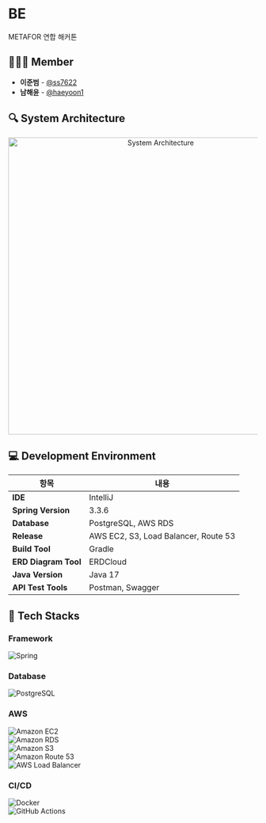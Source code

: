 # BE  
METAFOR 연합 해커톤  

## 🙋🏻‍♂️ Member  
- **이준범** - [@ss7622](https://github.com/ss7622)  
- **남해윤** - [@haeyoon1](https://github.com/qormoon)  

## 🔍 System Architecture  
<p align="center">  
  <img src="https://github.com/user-attachments/assets/429c6d1b-ded4-479c-bf86-b069e593c25d" alt="System Architecture" width="600">  
</p>  

## 💻 Development Environment  
| 항목                       | 내용                                   |
|----------------------------|---------------------------------------|
| **IDE**                   | IntelliJ                              |
| **Spring Version**        | 3.3.6                                 |
| **Database**              | PostgreSQL, AWS RDS                   |
| **Release**               | AWS EC2, S3, Load Balancer, Route 53  |
| **Build Tool**            | Gradle                                |
| **ERD Diagram Tool**      | ERDCloud                              |
| **Java Version**          | Java 17                               |
| **API Test Tools**        | Postman, Swagger                      |

## 📜 Tech Stacks  

### Framework  
![Spring](https://img.shields.io/badge/Spring-6DB33F?style=for-the-badge&logo=spring&logoColor=white)

### Database  
![PostgreSQL](https://img.shields.io/badge/PostgreSQL-336791?style=for-the-badge&logo=postgresql&logoColor=white)

### AWS  
![Amazon EC2](https://img.shields.io/badge/Amazon%20EC2-FF9900?style=for-the-badge&logo=amazonaws&logoColor=white)  
![Amazon RDS](https://img.shields.io/badge/Amazon%20RDS-527FFF?style=for-the-badge&logo=amazonrds&logoColor=white)  
![Amazon S3](https://img.shields.io/badge/Amazon%20S3-569A31?style=for-the-badge&logo=amazons3&logoColor=white)  
![Amazon Route 53](https://img.shields.io/badge/Route%2053-FF9900?style=for-the-badge&logo=amazonroute53&logoColor=white)  
![AWS Load Balancer](https://img.shields.io/badge/Load%20Balancer-1E90FF?style=for-the-badge&logo=amazonaws&logoColor=white)  

### CI/CD  
![Docker](https://img.shields.io/badge/Docker-2496ED?style=for-the-badge&logo=docker&logoColor=white)  
![GitHub Actions](https://img.shields.io/badge/GitHub%20Actions-2088FF?style=for-the-badge&logo=githubactions&logoColor=white)
